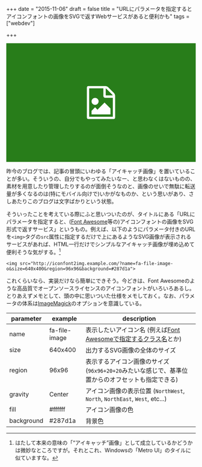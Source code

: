 +++
date = "2015-11-06"
draft = false
title = "URLにパラメータを指定するとアイコンフォントの画像をSVGで返すWebサービスがあると便利かも"
tags = ["webdev"]

+++

<svg width="640" height="400" viewBox="-272 -144 640 400">
	<defs>
		<style type="text/css">
		svg {
			fill: white;
			background-color: #287d1a;
		}
		</style>
	</defs>
	<g transform="scale(0.0625, 0.0625)">
		<svg width="1536" height="1792">
			<g transform="translate(0, 1536) scale(1.0, -1.0)">
				<path d="M1468 1156q28 -28 48 -76t20 -88v-1152q0 -40 -28 -68t-68 -28h-1344q-40 0 -68 28t-28 68v1600q0 40 28 68t68 28h896q40 0 88 -20t76 -48zM1024 1400v-376h376q-10 29 -22 41l-313 313q-12 12 -41 22zM1408 -128v1024h-416q-40 0 -68 28t-28 68v416h-768v-1536h1280z M1280 320v-320h-1024v192l192 192l128 -128l384 384zM448 512q-80 0 -136 56t-56 136t56 136t136 56t136 -56t56 -136t-56 -136t-136 -56z" />
			</g>
		</svg>
	</g>
</svg>

昨今のブログでは、記事の冒頭にいわゆる「アイキャッチ画像」を置いていることが多い。そういうの、自分でもやってみたいなー、と思わなくはないものの、素材を用意したり管理したりするのが面倒そうなのと、画像のせいで無駄に転送量が多くなるのは(特にモバイル向けで)いかがなものか、という思いがあり、さしあたりこのブログは文字ばかりという状態。

そういったことを考えている際にふと思いついたのが、タイトルにある「URLにパラメータを指定すると、([Font Awesome](https://fortawesome.github.io/Font-Awesome/)等の)アイコンフォントの画像をSVG形式で返すサービス」というもの。例えば、以下のようにパラメータ付きのURLを`<img>`タグの`src`属性に指定するだけで上にあるようなSVG画像が表示されるサービスがあれば、HTML一行だけでシンプルなアイキャッチ画像が埋め込めて便利そうな気がする。[^1]

`<img src="http://iconfont2img.example.com/?name=fa-file-image-o&size=640x400&region=96x96&background=#287d1a">`

これくらいなら、実装だけなら簡単にできそう。今どきは、Font Awesomeのような高品質でオープンソースライセンスのアイコンフォントがいろいろあるし。とりあえずメモとして、頭の中に思いついた仕様をメモしておく。なお、パラメータの体系は[ImageMagick](http://www.imagemagick.org/script/command-line-options.php)のオプションを意識している。

| parameter  | example       | description |
|------------|---------------|-------------|
| name       | fa-file-image | 表示したいアイコン名 (例えば[Font Awesomeで指定するクラス名](https://fortawesome.github.io/Font-Awesome/icons/)とか) |
| size       | 640x400       | 出力するSVG画像の全体のサイズ |
| region     | 96x96         | 表示するアイコン画像のサイズ (`96x96+20+20`みたいな感じで、基準位置からのオフセットも指定できる) |
| gravity    | Center        | アイコン画像の表示位置 (`NorthWest`, `North`, `NorthEast`, `West`, etc...) |
| fill       | #ffffff       | アイコン画像の色 |
| background | #287d1a       | 背景色 |

[^1]: はたして本来の意味の「“アイキャッチ”画像」として成立しているかどうかは微妙なところですが。それとこれ、Windowsの「Metro UI」のタイルに似ていますな。
